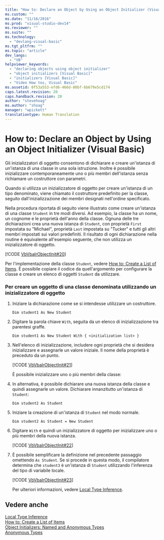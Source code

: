 ```yaml
---
title: "How to: Declare an Object by Using an Object Initializer (Visual Basic) | Microsoft Docs"
ms.custom: ""
ms.date: "11/16/2016"
ms.prod: "visual-studio-dev14"
ms.reviewer: ""
ms.suite: ""
ms.technology: 
  - "devlang-visual-basic"
ms.tgt_pltfrm: ""
ms.topic: "article"
dev_langs: 
  - "VB"
helpviewer_keywords: 
  - "declaring objects using object initializer"
  - "object initializers [Visual Basic]"
  - "initializers [Visual Basic]"
  - "Video How tos, Visual Basic"
ms.assetid: 0f53a553-efd6-466d-80bf-6b679e5cd174
caps.latest.revision: 20
caps.handback.revision: 20
author: "stevehoag"
ms.author: "shoag"
manager: "wpickett"
translationtype: Human Translation
---
```

# How to: Declare an Object by Using an Object Initializer (Visual Basic)
Gli inizializzatori di oggetto consentono di dichiarare e creare un'istanza di un'istanza di una classe in una sola istruzione.  Inoltre è possibile inizializzare contemporaneamente uno o più membri dell'istanza senza richiamare un costruttore con parametri.  
  
 Quando si utilizza un inizializzatore di oggetto per creare un'istanza di un tipo denominato, viene chiamato il costruttore predefinito per la classe, seguito dall'inizializzazione dei membri designati nell'ordine specificato.  
  
 Nella procedura riportata di seguito viene illustrato come creare un'istanza di una classe `Student` in tre modi diversi.  Ad esempio, la classe ha un nome, un cognome e le proprietà dell'anno della classe.  Ognuna delle tre dichiarazioni crea una nuova istanza di `Student`, con proprietà `First` impostata su "Michael", proprietà `Last` impostata su "Tucker" e tutti gli altri membri impostati sui valori predefiniti.  Il risultato di ogni dichiarazione nella routine è equivalente all'esempio seguente, che non utilizza un inizializzatore di oggetto.  
  
 [!CODE [VbVbalrObjectInit#20](../CodeSnippet/VS_Snippets_VBCSharp/VbVbalrObjectInit#20)]  
  
 Per l'implementazione della classe `Student`, vedere [How to: Create a List of Items](../../../../visual-basic/programming-guide/concepts/linq/how-to-create-a-list-of-items.md).  È possibile copiare il codice da quell'argomento per configurare la classe e creare un elenco di oggetti `Student` da utilizzare.  
  
### Per creare un oggetto di una classe denominata utilizzando un inizializzatore di oggetto  
  
1.  Iniziare la dichiarazione come se si intendesse utilizzare un costruttore.  
  
     `Dim student1 As New Student`  
  
2.  Digitare la parola chiave `With`, seguita da un elenco di inizializzazione tra parentesi graffe.  
  
     `Dim student1 As New Student With { <initialization list> }`  
  
3.  Nell'elenco di inizializzazione, includere ogni proprietà che si desidera inizializzare e assegnarle un valore iniziale.  Il nome della proprietà è preceduto da un punto.  
  
     [!CODE [VbVbalrObjectInit#21](../CodeSnippet/VS_Snippets_VBCSharp/VbVbalrObjectInit#21)]  
  
     È possibile inizializzare uno o più membri della classe:  
  
4.  In alternativa, è possibile dichiarare una nuova istanza della classe e quindi assegnarle un valore.  Dichiarare innanzitutto un'istanza di `Student`:  
  
     `Dim student2 As Student`  
  
5.  Iniziare la creazione di un'istanza di `Student` nel modo normale.  
  
     `Dim student2 As Student = New Student`  
  
6.  Digitare `With` e quindi un inizializzatore di oggetto per inizializzare uno o più membri della nuova istanza.  
  
     [!CODE [VbVbalrObjectInit#22](../CodeSnippet/VS_Snippets_VBCSharp/VbVbalrObjectInit#22)]  
  
7.  È possibile semplificare la definizione nel precedente passaggio omettendo `As Student`.  Se si procede in questa modo, il compilatore determina che `student3` è un'istanza di `Student` utilizzando l'inferenza del tipo di variabile locale.  
  
     [!CODE [VbVbalrObjectInit#23](../CodeSnippet/VS_Snippets_VBCSharp/VbVbalrObjectInit#23)]  
  
     Per ulteriori informazioni, vedere [Local Type Inference](../../../../visual-basic/programming-guide/language-features/variables/local-type-inference.md).  
  
## Vedere anche  
 [Local Type Inference](../../../../visual-basic/programming-guide/language-features/variables/local-type-inference.md)   
 [How to: Create a List of Items](../../../../visual-basic/programming-guide/concepts/linq/how-to-create-a-list-of-items.md)   
 [Object Initializers: Named and Anonymous Types](../../../../visual-basic/programming-guide/language-features/objects-and-classes/object-initializers-named-and-anonymous-types.md)   
 [Anonymous Types](../../../../visual-basic/programming-guide/language-features/objects-and-classes/anonymous-types.md)